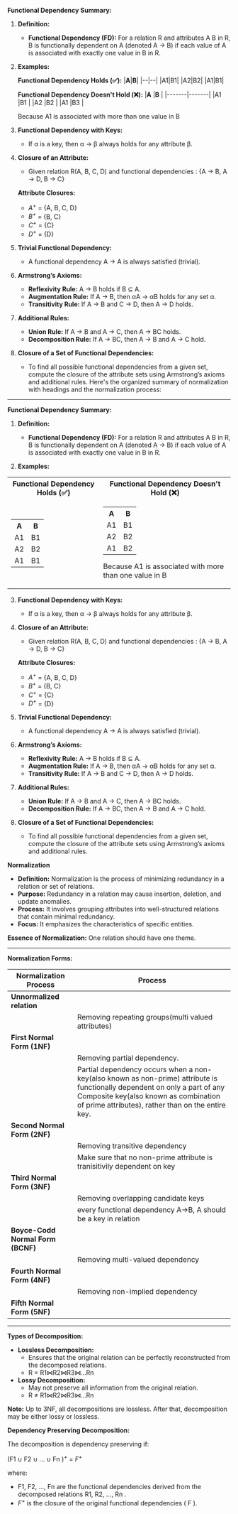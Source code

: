**Functional Dependency Summary:**

1. **Definition:**
   - **Functional Dependency (FD):** For a relation R and attributes A B in R, B is functionally dependent on A (denoted A → B) if each value of A is associated with exactly one value in B in R.

2. **Examples:**

   **Functional Dependency Holds (✅):**
    |**A**|**B**|
    |--|--|
    |A1|B1|
    |A2|B2|
    |A1|B1|
   

   **Functional Dependency Doesn't Hold (❌):**
    |**A**  |**B**  |
    |-------|-------|
    |A1     |B1     |
    |A2     |B2     |
    |A1     |B3     |
   
   Because A1 is associated with more than one value in B

3. **Functional Dependency with Keys:**
   - If α is a key, then α → β always holds for any attribute β.

4. **Closure of an Attribute:**
   - Given relation R(A, B, C, D) and functional dependencies : {A → B, A → D, B → C}
   
   **Attribute Closures:**
   - $A^+$ = {A, B, C, D}
   - $B^+$ = {B, C}
   - $C^+$ = {C}
   - $D^+$ = {D}

5. **Trivial Functional Dependency:**
   - A functional dependency A → A is always satisfied (trivial).

6. **Armstrong’s Axioms:**
   - **Reflexivity Rule:** A → B holds if B ⊆ A.
   - **Augmentation Rule:** If A → B, then αA → αB holds for any set α.
   - **Transitivity Rule:** If A → B and C → D, then A → D holds.

7. **Additional Rules:**
   - **Union Rule:** If A → B and A → C, then A → BC holds.
   - **Decomposition Rule:** If A → BC, then A → B and A → C hold.

8. **Closure of a Set of Functional Dependencies:**
   - To find all possible functional dependencies from a given set, compute the closure of the attribute sets using Armstrong’s axioms and additional rules. 
Here's the organized summary of normalization with headings and the normalization process:

---

**Functional Dependency Summary:**

1. **Definition:**
   - **Functional Dependency (FD):** For a relation R and attributes A B in R, B is functionally dependent on A (denoted A → B) if each value of A is associated with exactly one value in B in R.

2. **Examples:**

<div style="text-align: center;">

<table style="margin-left: auto; margin-right: auto;">
  <tr>
    <th>Functional Dependency Holds (✅)</th>
    <th>Functional Dependency Doesn't Hold (❌)</th>
  </tr>
  <tr>
    <td>
      <table style="margin-left: auto; margin-right: auto;">
        <tr>
          <th>A</th>
          <th>B</th>
        </tr>
        <tr>
          <td>A1</td>
          <td>B1</td>
        </tr>
        <tr>
          <td>A2</td>
          <td>B2</td>
        </tr>
        <tr>
          <td>A1</td>
          <td>B1</td>
        </tr>
      </table>
    </td>
    <td>
      <table style="margin-left: auto; margin-right: auto;">
        <tr>
          <th>A</th>
          <th>B</th>
        </tr>
        <tr>
          <td>A1</td>
          <td>B1</td>
        </tr>
        <tr>
          <td>A2</td>
          <td>B2</td>
        </tr>
        <tr>
          <td>A1</td>
          <td>B2</td>
        </tr>
      </table>
      <p>Because A1 is associated with more than one value in B</p>
    </td>
  </tr>
</table>

</div>

3. **Functional Dependency with Keys:**
   - If α is a key, then α → β always holds for any attribute β.

4. **Closure of an Attribute:**
   - Given relation R(A, B, C, D) and functional dependencies : {A → B, A → D, B → C}
   
   **Attribute Closures:**
   - $A^+$ = {A, B, C, D}
   - $B^+$ = {B, C}
   - $C^+$ = {C}
   - $D^+$ = {D}

5. **Trivial Functional Dependency:**
   - A functional dependency A → A is always satisfied (trivial).

6. **Armstrong’s Axioms:**
   - **Reflexivity Rule:** A → B holds if B ⊆ A.
   - **Augmentation Rule:** If A → B, then αA → αB holds for any set α.
   - **Transitivity Rule:** If A → B and C → D, then A → D holds.

7. **Additional Rules:**
   - **Union Rule:** If A → B and A → C, then A → BC holds.
   - **Decomposition Rule:** If A → BC, then A → B and A → C hold.

8. **Closure of a Set of Functional Dependencies:**
   - To find all possible functional dependencies from a given set, compute the closure of the attribute sets using Armstrong’s axioms and additional rules.
  

**Normalization**

- **Definition:** Normalization is the process of minimizing redundancy in a relation or set of relations.
- **Purpose:** Redundancy in a relation may cause insertion, deletion, and update anomalies.
- **Process:** It involves grouping attributes into well-structured relations that contain minimal redundancy.
- **Focus:** It emphasizes the characteristics of specific entities.

**Essence of Normalization:** One relation should have one theme.

---

**Normalization Forms:**

| **Normalization Process**             | **Process**|
|---------------------------------------|-|
| **Unnormalized relation**             | |
| |Removing repeating groups(multi valued attributes)             |
| **First Normal Form (1NF)**           | |
| | Removing partial dependency.|
| |Partial dependency occurs when a non-key(also known as non-prime) attribute is functionally dependent on only a part of any Composite key(also known as combination of prime attributes), rather than on the entire key.|
| **Second Normal Form (2NF)**          | |
| | Removing transitive dependency        |
| | Make sure that no non-prime attribute is tranisitivily dependent on key|
| **Third Normal Form (3NF)**           | |
| | Removing overlapping candidate keys   |
| | every functional dependency A->B, A should be a key in relation|
| **Boyce-Codd Normal Form (BCNF)**     | |
| | Removing multi-valued dependency      |
| **Fourth Normal Form (4NF)**          | |
| | Removing non-implied dependency       |
| **Fifth Normal Form (5NF)**           | |

---
**Types of Decomposition:**

- **Lossless Decomposition:**
  - Ensures that the original relation can be perfectly reconstructed from the decomposed relations.
  - R = R1⋈R2⋈R3⋈...Rn
- **Lossy Decomposition:**
  - May not preserve all information from the original relation.
  - R ≠ R1⋈R2⋈R3⋈...Rn

**Note:** Up to 3NF, all decompositions are lossless. After that, decomposition may be either lossy or lossless.

**Dependency Preserving Decomposition:**

The decomposition is dependency preserving if:

(F1 ∪ F2 ∪ ... ∪ Fn $)^+$ = $F^+$

where:
- F1, F2, ..., Fn  are the functional dependencies derived from the decomposed relations R1, R2, ..., Rn .
- $F^+$ is the closure of the original functional dependencies \( F \).
